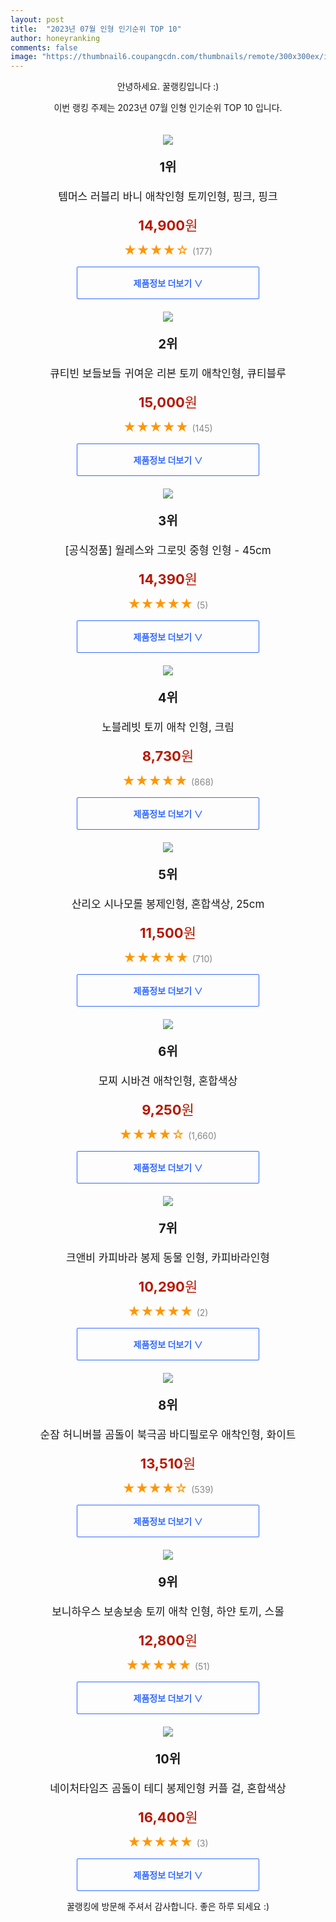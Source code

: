 ```yaml
---
layout: post
title:  "2023년 07월 인형 인기순위 TOP 10"
author: honeyranking
comments: false
image: "https://thumbnail6.coupangcdn.com/thumbnails/remote/300x300ex/image/vendor_inventory/f99c/45c1c9eb9162469188bf78161e8b9efda1354e1790cac5e95d4803b42e0f.jpg"
---
```

<p style="text-align: center;">안녕하세요. 꿀랭킹입니다 :)</p>
<p style="text-align: center;">이번 랭킹 주제는 2023년 07월 인형 인기순위 TOP 10 입니다.</p><center><img src="https://thumbnail6.coupangcdn.com/thumbnails/remote/300x300ex/image/vendor_inventory/f99c/45c1c9eb9162469188bf78161e8b9efda1354e1790cac5e95d4803b42e0f.jpg" style="margin-top:20px" /></center><p style="text-align: center; font-size: 20px"><b>1위</b></p><p style="text-align: center; font-size: 17px">템머스 러블리 바니 애착인형 토끼인형, 핑크, 핑크</p><p style="text-align: center;"><span style="color: #b61800; font-size: 22px;"><b>14,900</b>원</span></p><p style="text-align: center;"><span style="color: #ff9600; font-size: 20px;">★★★★☆ </span><span style="color: #878787;">(177)</span></p><center><a href="https://link.coupang.com/a/5sie5"><div style="font-size: 14px; display: inline-block; padding: 15px 90px; color: #346aff; border-radius: 2px; border: 1px solid #346aff; cursor: pointer;"><b>제품정보 더보기 &or;</b></div></a></center><center><img src="https://thumbnail8.coupangcdn.com/thumbnails/remote/300x300ex/image/vendor_inventory/8fdf/80a48667dde96c7b4cca717b382774380b7c84571aa51e40e26797b84bb5.jpg" style="margin-top:20px" /></center><p style="text-align: center; font-size: 20px"><b>2위</b></p><p style="text-align: center; font-size: 17px">큐티빈 보들보들 귀여운 리본 토끼 애착인형, 큐티블루</p><p style="text-align: center;"><span style="color: #b61800; font-size: 22px;"><b>15,000</b>원</span></p><p style="text-align: center;"><span style="color: #ff9600; font-size: 20px;">★★★★★ </span><span style="color: #878787;">(145)</span></p><center><a href="https://link.coupang.com/a/5sie6"><div style="font-size: 14px; display: inline-block; padding: 15px 90px; color: #346aff; border-radius: 2px; border: 1px solid #346aff; cursor: pointer;"><b>제품정보 더보기 &or;</b></div></a></center><center><img src="https://thumbnail9.coupangcdn.com/thumbnails/remote/300x300ex/image/vendor_inventory/9521/b6695430df79a9be0b8bb98af060128c79fe6258a3e581428bfae02d1a7c.jpg" style="margin-top:20px" /></center><p style="text-align: center; font-size: 20px"><b>3위</b></p><p style="text-align: center; font-size: 17px">[공식정품] 월레스와 그로밋 중형 인형 - 45cm</p><p style="text-align: center;"><span style="color: #b61800; font-size: 22px;"><b>14,390</b>원</span></p><p style="text-align: center;"><span style="color: #ff9600; font-size: 20px;">★★★★★ </span><span style="color: #878787;">(5)</span></p><center><a href="https://link.coupang.com/a/5sie8"><div style="font-size: 14px; display: inline-block; padding: 15px 90px; color: #346aff; border-radius: 2px; border: 1px solid #346aff; cursor: pointer;"><b>제품정보 더보기 &or;</b></div></a></center><center><img src="https://thumbnail10.coupangcdn.com/thumbnails/remote/300x300ex/image/retail/images/1233842973364261-1514b520-960b-4d88-bf8e-d1ff0222b809.jpg" style="margin-top:20px" /></center><p style="text-align: center; font-size: 20px"><b>4위</b></p><p style="text-align: center; font-size: 17px">노블레빗 토끼 애착 인형, 크림</p><p style="text-align: center;"><span style="color: #b61800; font-size: 22px;"><b>8,730</b>원</span></p><p style="text-align: center;"><span style="color: #ff9600; font-size: 20px;">★★★★★ </span><span style="color: #878787;">(868)</span></p><center><a href="https://link.coupang.com/a/5sie9"><div style="font-size: 14px; display: inline-block; padding: 15px 90px; color: #346aff; border-radius: 2px; border: 1px solid #346aff; cursor: pointer;"><b>제품정보 더보기 &or;</b></div></a></center><center><img src="https://thumbnail6.coupangcdn.com/thumbnails/remote/300x300ex/image/retail/images/2889620022572105-9624cab7-1d36-4116-858a-e1e53d25464f.jpg" style="margin-top:20px" /></center><p style="text-align: center; font-size: 20px"><b>5위</b></p><p style="text-align: center; font-size: 17px">산리오 시나모롤 봉제인형, 혼합색상, 25cm</p><p style="text-align: center;"><span style="color: #b61800; font-size: 22px;"><b>11,500</b>원</span></p><p style="text-align: center;"><span style="color: #ff9600; font-size: 20px;">★★★★★ </span><span style="color: #878787;">(710)</span></p><center><a href="https://link.coupang.com/a/5sifa"><div style="font-size: 14px; display: inline-block; padding: 15px 90px; color: #346aff; border-radius: 2px; border: 1px solid #346aff; cursor: pointer;"><b>제품정보 더보기 &or;</b></div></a></center><center><img src="https://thumbnail10.coupangcdn.com/thumbnails/remote/300x300ex/image/retail/images/639111048733560-4e42efd5-d8e7-46bf-b2ea-c0faccda3b99.jpg" style="margin-top:20px" /></center><p style="text-align: center; font-size: 20px"><b>6위</b></p><p style="text-align: center; font-size: 17px">모찌 시바견 애착인형, 혼합색상</p><p style="text-align: center;"><span style="color: #b61800; font-size: 22px;"><b>9,250</b>원</span></p><p style="text-align: center;"><span style="color: #ff9600; font-size: 20px;">★★★★☆ </span><span style="color: #878787;">(1,660)</span></p><center><a href="https://link.coupang.com/a/5sifb"><div style="font-size: 14px; display: inline-block; padding: 15px 90px; color: #346aff; border-radius: 2px; border: 1px solid #346aff; cursor: pointer;"><b>제품정보 더보기 &or;</b></div></a></center><center><img src="https://thumbnail6.coupangcdn.com/thumbnails/remote/300x300ex/image/vendor_inventory/59ae/75a1b6625916dab255db819ded8f69a14f206eb995a50dd6ef48749168d1.jpg" style="margin-top:20px" /></center><p style="text-align: center; font-size: 20px"><b>7위</b></p><p style="text-align: center; font-size: 17px">크앤비 카피바라 봉제 동물 인형, 카피바라인형</p><p style="text-align: center;"><span style="color: #b61800; font-size: 22px;"><b>10,290</b>원</span></p><p style="text-align: center;"><span style="color: #ff9600; font-size: 20px;">★★★★★ </span><span style="color: #878787;">(2)</span></p><center><a href="https://link.coupang.com/a/5sife"><div style="font-size: 14px; display: inline-block; padding: 15px 90px; color: #346aff; border-radius: 2px; border: 1px solid #346aff; cursor: pointer;"><b>제품정보 더보기 &or;</b></div></a></center><center><img src="https://thumbnail6.coupangcdn.com/thumbnails/remote/300x300ex/image/retail/images/902817605061419-0f391711-3fa9-404f-a7a7-07c00c2bdc42.jpg" style="margin-top:20px" /></center><p style="text-align: center; font-size: 20px"><b>8위</b></p><p style="text-align: center; font-size: 17px">순잠 허니버블 곰돌이 북극곰 바디필로우 애착인형, 화이트</p><p style="text-align: center;"><span style="color: #b61800; font-size: 22px;"><b>13,510</b>원</span></p><p style="text-align: center;"><span style="color: #ff9600; font-size: 20px;">★★★★☆ </span><span style="color: #878787;">(539)</span></p><center><a href="https://link.coupang.com/a/5sifg"><div style="font-size: 14px; display: inline-block; padding: 15px 90px; color: #346aff; border-radius: 2px; border: 1px solid #346aff; cursor: pointer;"><b>제품정보 더보기 &or;</b></div></a></center><center><img src="https://thumbnail9.coupangcdn.com/thumbnails/remote/300x300ex/image/vendor_inventory/1c49/74ffdd2faf673432e15ba39737f695485a25a3d5c184fa9a33f518469d05.jpg" style="margin-top:20px" /></center><p style="text-align: center; font-size: 20px"><b>9위</b></p><p style="text-align: center; font-size: 17px">보니하우스 보송보송 토끼 애착 인형, 하얀 토끼, 스몰</p><p style="text-align: center;"><span style="color: #b61800; font-size: 22px;"><b>12,800</b>원</span></p><p style="text-align: center;"><span style="color: #ff9600; font-size: 20px;">★★★★★ </span><span style="color: #878787;">(51)</span></p><center><a href="https://link.coupang.com/a/5sifi"><div style="font-size: 14px; display: inline-block; padding: 15px 90px; color: #346aff; border-radius: 2px; border: 1px solid #346aff; cursor: pointer;"><b>제품정보 더보기 &or;</b></div></a></center><center><img src="https://thumbnail7.coupangcdn.com/thumbnails/remote/300x300ex/image/rs_quotation_api/9blseyx8/1aeb7a0ec0e44b00af8646109a1fb463.png" style="margin-top:20px" /></center><p style="text-align: center; font-size: 20px"><b>10위</b></p><p style="text-align: center; font-size: 17px">네이처타임즈 곰돌이 테디 봉제인형 커플 걸, 혼합색상</p><p style="text-align: center;"><span style="color: #b61800; font-size: 22px;"><b>16,400</b>원</span></p><p style="text-align: center;"><span style="color: #ff9600; font-size: 20px;">★★★★★ </span><span style="color: #878787;">(3)</span></p><center><a href="https://link.coupang.com/a/5sifj"><div style="font-size: 14px; display: inline-block; padding: 15px 90px; color: #346aff; border-radius: 2px; border: 1px solid #346aff; cursor: pointer;"><b>제품정보 더보기 &or;</b></div></a></center><p style="text-align: center;">꿀랭킹에 방문해 주셔서 감사합니다. 좋은 하루 되세요 :)</p>